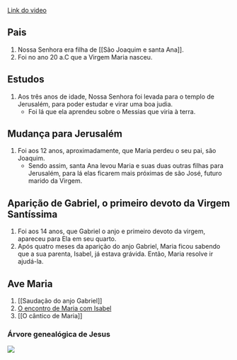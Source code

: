 [Link do video](https://www.youtube.com/watch?v=KLL3H5Q6MuE)

## Pais 
1. Nossa Senhora era filha de [[São Joaquim e santa Ana]]. 
2. Foi no ano 20 a.C que a Virgem Maria nasceu. 

## Estudos

1. Aos três anos de idade, Nossa Senhora foi levada para o templo de Jerusalém, para poder estudar e virar uma boa judia. 
   - Foi lá que ela aprendeu sobre o Messias que viria à terra. 

## Mudança para Jerusalém

1. Foi aos 12 anos, aproximadamente, que Maria perdeu o seu pai, são Joaquim. 
   - Sendo assim, santa Ana levou Maria e suas duas outras filhas para Jerusalém, para lá elas ficarem mais próximas de são José, futuro marido da Virgem. 

## Aparição de Gabriel, o primeiro devoto da Virgem Santíssima

1. Foi aos 14 anos, que Gabriel o anjo e primeiro devoto da virgem, apareceu para Ela em seu quarto. 
2. Após quatro meses da aparição do anjo Gabriel, Maria ficou sabendo que a sua parenta, Isabel, já estava grávida. Então, Maria resolve ir ajudá-la. 

## Ave Maria 
1. [[Saudação do anjo Gabriel]]
2. [O encontro de Maria com Isabel](O%20encontro%20de%20Maria%20com%20Isabel.md)
3. [[O cântico de Maria]]

### Árvore genealógica de Jesus


![](Screenshot_20220313-194853.png)
